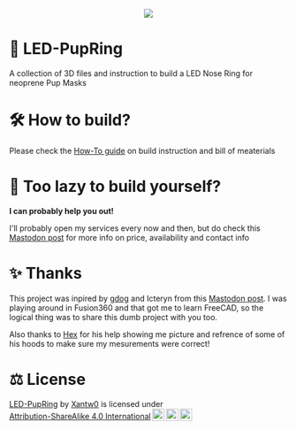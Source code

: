 <p align="center"> 
<img src="images/header.gif"> 
</p>

# 🌈 LED-PupRing
A collection of 3D files and instruction to build a LED Nose Ring for neoprene Pup Masks

# 🛠 How to build?
Please check the [How-To guide](HOWTO.md) on build instruction and bill of meaterials

# 🤔 Too lazy to build yourself?
**I can probably help you out!**

I'll probably open my services every now and then, but do check this [Mastodon post](https://rubber.social/@Xantw0) for more info on price, availability and contact info

# ✨ Thanks
This project was inpired by [gdog](https://woof.group/@gdog) and Icteryn from this [Mastodon post](https://woof.group/@gdog/111154452751612377). I was playing around in Fusion360 and that got me to learn FreeCAD, so the logical thing was to share this dumb project with you too.

Also thanks to [Hex](https://linktr.ee/puphex) for his help showing me picture and refrence of some of his hoods to make sure my mesurements were correct!

# ⚖ License
  <p xmlns:cc="http://creativecommons.org/ns#" xmlns:dct="http://purl.org/dc/terms/"><a property="dct:title" rel="cc:attributionURL" href="https://github.com/Xantw0/LED-PupRing">LED-PupRing</a> by <a rel="cc:attributionURL dct:creator" property="cc:attributionName" href="https://xantw0.link">Xantw0</a> is licensed under <a href="http://creativecommons.org/licenses/by-sa/4.0/?ref=chooser-v1" target="_blank" rel="license noopener noreferrer" style="display:inline-block;">Attribution-ShareAlike 4.0 International<img style="height:22px!important;margin-left:3px;vertical-align:text-bottom;" src="https://mirrors.creativecommons.org/presskit/icons/cc.svg?ref=chooser-v1"><img style="height:22px!important;margin-left:3px;vertical-align:text-bottom;" src="https://mirrors.creativecommons.org/presskit/icons/by.svg?ref=chooser-v1"><img style="height:22px!important;margin-left:3px;vertical-align:text-bottom;" src="https://mirrors.creativecommons.org/presskit/icons/sa.svg?ref=chooser-v1"></a></p> 